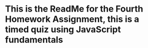 # This is the ReadMe for the Fourth Homework Assignment, this is a timed quiz using JavaScript fundamentals 
